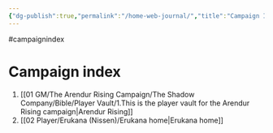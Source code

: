 ```yaml
---
{"dg-publish":true,"permalink":"/home-web-journal/","title":"Campaign Index","tags":["gardenEntry"]}
---
```


#campaignindex

# Campaign index

1. [[01 GM/The Arendur Rising Campaign/The Shadow Company/Bible/Player Vault/1.This is the player vault for the Arendur Rising campaign\|Arendur Rising]]
2. [[02 Player/Erukana (Nissen)/Erukana home\|Erukana home]]